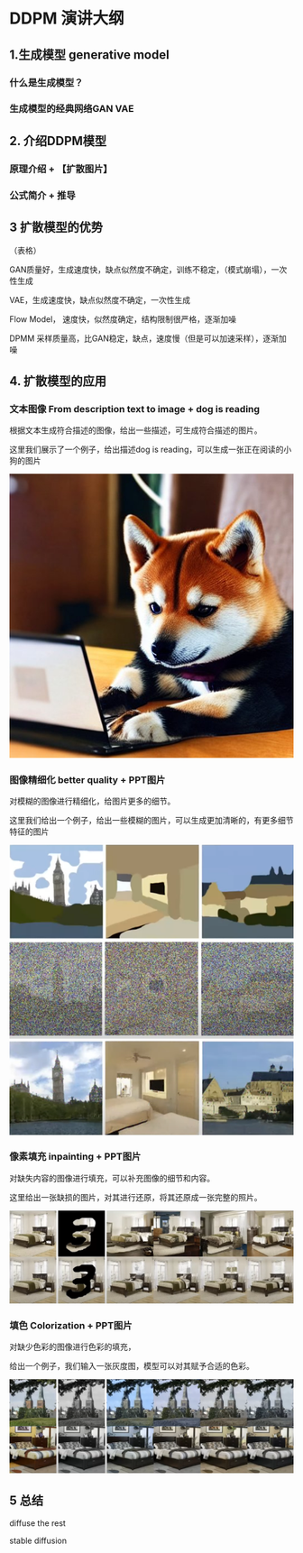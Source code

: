 # DDPM 演讲大纲

## 1.生成模型 generative model



### 什么是生成模型？

### 生成模型的经典网络GAN VAE

### 

## 2. 介绍DDPM模型

### 原理介绍 + 【扩散图片】

### 公式简介 + 推导



## 3 扩散模型的优势

（表格）

GAN质量好，生成速度快，缺点似然度不确定，训练不稳定，（模式崩塌），一次性生成

VAE，生成速度快，缺点似然度不确定，一次性生成

Flow Model， 速度快，似然度确定，结构限制很严格，逐渐加噪

DPMM 采样质量高，比GAN稳定，缺点，速度慢（但是可以加速采样），逐渐加噪



## 4. 扩散模型的应用

### 文本图像  From description text to image + dog is reading

根据文本生成符合描述的图像，给出一些描述，可生成符合描述的图片。

这里我们展示了一个例子，给出描述dog is reading，可以生成一张正在阅读的小狗的图片

![](pic\dog-is-reading.png)

### 图像精细化 better quality + PPT图片

对模糊的图像进行精细化，给图片更多的细节。

这里我们给出一个例子，给出一些模糊的图片，可以生成更加清晰的，有更多细节特征的图片

![](pic\compose.png)

### 像素填充 inpainting + PPT图片

对缺失内容的图像进行填充，可以补充图像的细节和内容。

这里给出一张缺损的图片，对其进行还原，将其还原成一张完整的照片。

![](pic\inpainting.png)

### 填色 Colorization + PPT图片

对缺少色彩的图像进行色彩的填充，

给出一个例子，我们输入一张灰度图，模型可以对其赋予合适的色彩。

![](pic\colorization.png)



## 5 总结





diffuse the rest

stable diffusion



## 